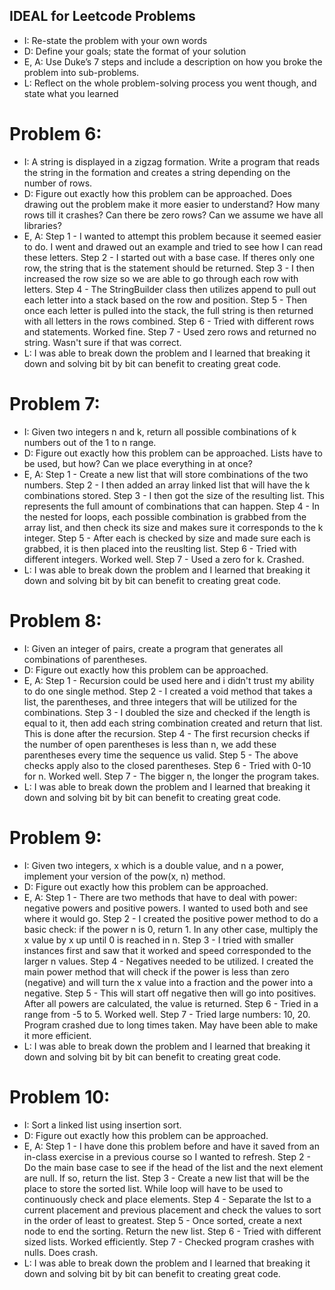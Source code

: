 ## IDEAL for Leetcode Problems

- I: Re-state the problem with your own words
- D: Define your goals; state the format of your solution
- E, A: Use Duke’s 7 steps and include a description on how you broke the problem into sub-problems.
- L: Reflect on the whole problem-solving process you went though, and state what you learned

# Problem 6:
  - I: A string is displayed in a zigzag formation. Write a program that reads the string in the formation and creates a string depending on the number of rows. 
  - D: Figure out exactly how this problem can be approached. Does drawing out the problem make it more easier to understand? How many rows till it crashes? Can there be zero rows? Can we assume we have all libraries?
  - E, A: Step 1 - I wanted to attempt this problem because it seemed easier to do. I went and drawed out an example and tried to see how I can read these letters.
        Step 2 - I started out with a base case. If theres only one row, the string that is the statement should be returned.
        Step 3 - I then increased the row size so we are able to go through each row with letters. 
        Step 4 - The StringBuilder class then utilizes append to pull out each letter into a stack based on the row and position.
        Step 5 - Then once each letter is pulled into the stack, the full string is then returned with all letters in the rows combined.
        Step 6 - Tried with different rows and statements. Worked fine.
        Step 7 - Used zero rows and returned no string. Wasn't sure if that was correct.
  - L: I was able to break down the problem and I learned that breaking it down and solving bit by bit can benefit to creating great code.
  
# Problem 7:
  - I: Given two integers n and k, return all possible combinations of k numbers out of the 1 to n range.
  - D: Figure out exactly how this problem can be approached. Lists have to be used, but how? Can we place everything in at once?
  - E, A: Step 1 - Create a new list that will store combinations of the two numbers.
        Step 2 - I then added an array linked list that will have the k combinations stored.
        Step 3 - I then got the size of the resulting list. This represents the full amount of combinations that can happen.
        Step 4 - In the nested for loops, each possible combination is grabbed from the array list, and then check its size and makes sure it corresponds to the k integer.
        Step 5 - After each is checked by size and made sure each is grabbed, it is then placed into the reuslting list.
        Step 6 - Tried with different integers. Worked well.
        Step 7 - Used a zero for k. Crashed.
  - L: I was able to break down the problem and I learned that breaking it down and solving bit by bit can benefit to creating great code.
  
# Problem 8:
  - I: Given an integer of pairs, create a program that generates all combinations of parentheses.
  - D: Figure out exactly how this problem can be approached. 
  - E, A: Step 1 - Recursion could be used here and i didn't trust my ability to do one single method.
        Step 2 - I created a void method that takes a list, the parentheses, and three integers that will be utilized for the combinations.
        Step 3 - I doubled the size and checked if the length is equal to it, then add each string combination created and return that list. This is done after the recursion.
        Step 4 - The first recursion checks if the number of open parentheses is less than n, we add these parentheses every time the sequence us valid.
        Step 5 - The above checks apply also to the closed parentheses.
        Step 6 - Tried with 0-10 for n. Worked well.
        Step 7 - The bigger n, the longer the program takes.
  - L: I was able to break down the problem and I learned that breaking it down and solving bit by bit can benefit to creating great code.
  
# Problem 9:
  - I: Given two integers, x which is a double value, and n a power, implement your version of the pow(x, n) method.
  - D: Figure out exactly how this problem can be approached.
  - E, A: Step 1 - There are two methods that have to deal with power: negative powers and positive powers. I wanted to used both and see where it would go.
        Step 2 - I created the positive power method to do a basic check: if the power n is 0, return 1. In any other case, multiply the x value by x up until 0 is reached in n.
        Step 3 - I tried with smaller instances first and saw that it worked and speed corresponded to the larger n values.
        Step 4 - Negatives needed to be utilized. I created the main power method that will check if the power is less than zero (negative) and will turn the x value into a fraction and the power into a negative.
        Step 5 - This will start off negative then will go into positives. After all powers are calculated, the value is returned.
        Step 6 - Tried in a range from -5 to 5. Worked well.
        Step 7 - Tried large numbers: 10, 20. Program crashed due to long times taken. May have been able to make it more efficient.
  - L: I was able to break down the problem and I learned that breaking it down and solving bit by bit can benefit to creating great code.
  
# Problem 10:
  - I: Sort a linked list using insertion sort.
  - D: Figure out exactly how this problem can be approached.
  - E, A: Step 1 - I have done this problem before and have it saved from an in-class exercise in a previous course so I wanted to refresh.
        Step 2 - Do the main base case to see if the head of the list and the next element are null. If so, return the list.
        Step 3 - Create a new list that will be the place to store the sorted list. While loop will have to be used to continuously check and place elements.
        Step 4 - Separate the lst to a current placement and previous placement and check the values to sort in the order of least to greatest.
        Step 5 - Once sorted, create a next node to end the sorting. Return the new list.
        Step 6 - Tried with different sized lists. Worked efficiently.
        Step 7 - Checked program crashes with nulls. Does crash.
  - L: I was able to break down the problem and I learned that breaking it down and solving bit by bit can benefit to creating great code.
